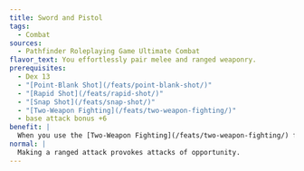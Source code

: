 ```yaml
---
title: Sword and Pistol
tags:
  - Combat
sources:
  - Pathfinder Roleplaying Game Ultimate Combat
flavor_text: You effortlessly pair melee and ranged weaponry.
prerequisites:
  - Dex 13
  - "[Point-Blank Shot](/feats/point-blank-shot/)"
  - "[Rapid Shot](/feats/rapid-shot/)"
  - "[Snap Shot](/feats/snap-shot/)"
  - "[Two-Weapon Fighting](/feats/two-weapon-fighting/)"
  - base attack bonus +6
benefit: |
  When you use the [Two-Weapon Fighting](/feats/two-weapon-fighting/) feat while wielding a melee weapon and a crossbow or firearm, your attacks with the crossbow or firearm provoke no attacks of opportunity from foes that you threaten with your melee weapon.
normal: |
  Making a ranged attack provokes attacks of opportunity.
---
```



